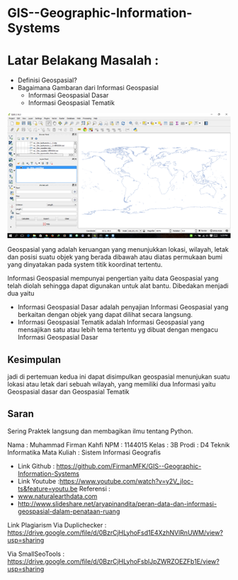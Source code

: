 # GIS--Geographic-Information-Systems

# Latar Belakang Masalah :
* Definisi Geospasial?
* Bagaimana Gambaran dari Informasi Geospasial
  - Informasi Geospasial Dasar
  - Informasi Geospasial Tematik


<p align="center">
  <img src="../../img/Untitled.png">
</p>

Geospasial yang adalah keruangan yang menunjukkan lokasi, wilayah, letak dan posisi suatu objek yang berada dibawah atau diatas permukaan bumi 
yang dinyatakan pada system titik koordinat tertentu.


Informasi Geospasial mempunyai pengertian yaitu data Geospasial yang telah diolah sehingga dapat digunakan untuk alat bantu.
Dibedakan menjadi dua yaitu 
* Informasi Geospasial Dasar adalah penyajian Informasi Geospasial yang berkaitan dengan objek yang dapat dilihat secara langsung.
* Informasi Geospasial Tematik adalah Informasi Geospasial yang mensajikan satu atau lebih tema tertentu yg dibuat dengan mengacu Informasi Geospasial Dasar

## Kesimpulan 

jadi di pertemuan kedua ini dapat disimpulkan geospasial menunjukan suatu lokasi atau letak dari sebuah wilayah, yang memiliki dua Informasi yaitu Geospasial dasar dan Geospasial Tematik

## Saran

Sering Praktek langsung dan membagikan ilmu tentang Python. 

Nama : Muhammad Firman Kahfi
NPM : 1144015
Kelas : 3B
Prodi : D4 Teknik Informatika
Mata Kuliah : Sistem Informasi Geografis

* Link Github : https://github.com/FirmanMFK/GIS--Geographic-Information-Systems
* Link Youtube :https://www.youtube.com/watch?v=y2V_jIoc-ts&feature=youtu.be
Referensi :
* www.naturalearthdata.com
* http://www.slideshare.net/aryapinandita/peran-data-dan-informasi-geospasial-dalam-penataan-ruang

Link Plagiarism Via Duplichecker : https://drive.google.com/file/d/0BzrCjHLyhoFsd1E4XzhNVlRnUWM/view?usp=sharing

Via SmallSeoTools : https://drive.google.com/file/d/0BzrCjHLyhoFsblJpZWRZOEZFb1E/view?usp=sharing